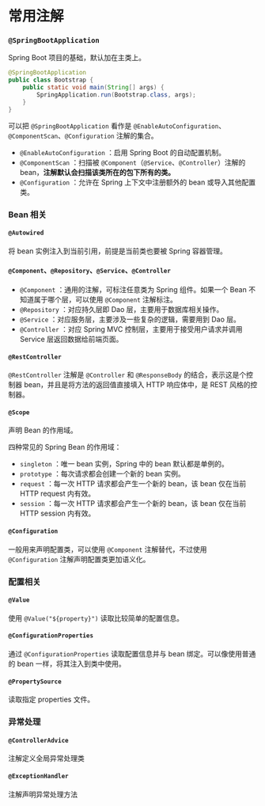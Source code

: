 # 常用注解

### `@SpringBootApplication`
Spring Boot 项目的基础，默认加在主类上。

```java
@SpringBootApplication
public class Bootstrap {
	public static void main(String[] args) {
		SpringApplication.run(Bootstrap.class, args);
	}
}
```

可以把 `@SpringBootApplication` 看作是 `@EnableAutoConfiguration`、`@ComponentScan`、`@Configuration` 注解的集合。
- `@EnableAutoConfiguration` ：启用 Spring Boot 的自动配置机制。
- `@ComponentScan` ：扫描被 `@Component`（`@Service`、`@Controller`）注解的 bean，**注解默认会扫描该类所在的包下所有的类。**
- `@Configuration` ：允许在 Spring 上下文中注册额外的 bean 或导入其他配置类。


### Bean 相关

#### `@Autowired`
将 bean 实例注入到当前引用，前提是当前类也要被 Spring 容器管理。

#### `@Component`、`@Repository`、`@Service`、`@Controller`
- `@Component` ：通用的注解，可标注任意类为 Spring 组件。如果一个 Bean 不知道属于哪个层，可以使用 `@Component` 注解标注。
- `@Repository` ：对应持久层即 Dao 层，主要用于数据库相关操作。
- `@Service` ：对应服务层，主要涉及一些复杂的逻辑，需要用到 Dao 层。
- `@Controller` ：对应 Spring MVC 控制层，主要用于接受用户请求并调用 Service 层返回数据给前端页面。

#### `@RestController`
`@RestController` 注解是 `@Controller` 和 `@ResponseBody` 的结合，表示这是个控制器 bean，并且是将方法的返回值直接填入 HTTP 响应体中，是 REST 风格的控制器。

#### `@Scope`
声明 Bean 的作用域。

四种常见的 Spring Bean 的作用域：
- `singleton` ：唯一 bean 实例，Spring 中的 bean 默认都是单例的。
- `prototype` ：每次请求都会创建一个新的 bean 实例。
- `request` ：每一次 HTTP 请求都会产生一个新的 bean，该 bean 仅在当前 HTTP request 内有效。
- `session` ：每一次 HTTP 请求都会产生一个新的 bean，该 bean 仅在当前 HTTP session 内有效。

#### `@Configuration`
一般用来声明配置类，可以使用 `@Component` 注解替代，不过使用 `@Configuration` 注解声明配置类更加语义化。


### 配置相关

#### `@Value`
使用 `@Value("${property}")` 读取比较简单的配置信息。

#### `@ConfigurationProperties`
通过 `@ConfigurationProperties` 读取配置信息并与 bean 绑定。可以像使用普通的 bean 一样，将其注入到类中使用。

#### `@PropertySource`
读取指定 properties 文件。


### 异常处理

#### `@ControllerAdvice`
注解定义全局异常处理类

#### `@ExceptionHandler`
注解声明异常处理方法